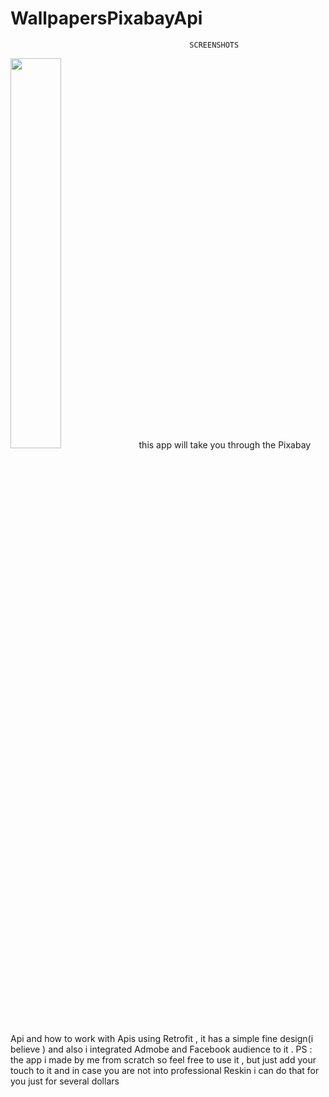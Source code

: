 # WallpapersPixabayApi
 
 
 
                                            SCREENSHOTS
 
<img src="https://github.com/abdeldev007/bmi_calculator/blob/master/screenshots/s1.png" width="40%">
this app will take you through the Pixabay Api and how to work with Apis using Retrofit ,  
it has a simple fine design(i believe ) and also i integrated Admobe and Facebook audience to it .
PS : the app i made by me from scratch so feel free to use it ,
but just add your touch to it and in case you are not into professional Reskin i can do that for you just for several dollars 

 
